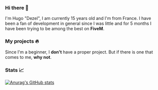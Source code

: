 ### Hi there 👋
I'm Hugo "Dezel", I am currently 15 years old and I'm from France. I have been a fan of development in general since I was little and for 5 months I have been trying to be among the best on **FiveM**.

### My projects 🔥
Since I'm a beginner, I **don't** have a proper project. But if there is one that comes to me, **why not**.

### Stats 📈
[![Anurag's GitHub stats](https://github-readme-stats.vercel.app/api?username=dezel-dev&theme=tokyonight)](https://github.com/anuraghazra/github-readme-stats)
